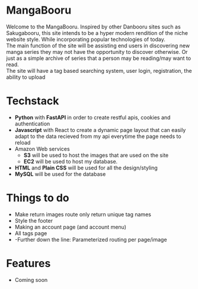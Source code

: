 # MangaBooru
Welcome to the MangaBooru. Inspired by other Danbooru sites such as Sakugabooru, this site intends to be a hyper modern rendition of the niche website style. While incorporating popular technologies of today.\
The main function of the site will be assisting end users in discovering new manga series they may not have the opportunity to discover otherwise. Or just as a simple archive of series that a person may be reading/may want to read.\
The site will have a tag based searching system, user login, registration, the ability to upload

# Techstack
* **Python** with **FastAPI** in order to create restful apis, cookies and authentication
* **Javascript** with React to create a dynamic page layout that can easily adapt to the data recieved from my api everytime the page needs to reload
* Amazon Web services
  * **S3** will be used to host the images that are used on the site
  * **EC2** will be used to host my database. 
* **HTML** and **Plain CSS** will be used for all the design/styling
* **MySQL** will be used for the database

# Things to do
* Make return images route only return unique tag names
* Style the footer
* Making an account page (and account menu)
* All tags page
* -Further down the line: Parameterized routing per page/image

# Features
* Coming soon

